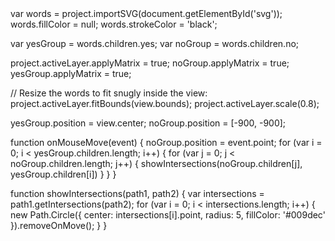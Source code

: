 <paperscript resize=true explain=true>
var words = project.importSVG(document.getElementById('svg'));
words.fillColor = null;
words.strokeColor = 'black';

var yesGroup = words.children.yes;
var noGroup = words.children.no;

project.activeLayer.applyMatrix = true;
noGroup.applyMatrix = true;
yesGroup.applyMatrix = true;

// Resize the words to fit snugly inside the view:
project.activeLayer.fitBounds(view.bounds);
project.activeLayer.scale(0.8);

yesGroup.position = view.center;
noGroup.position = [-900, -900];

function onMouseMove(event) {
	noGroup.position = event.point;
	for (var i = 0; i < yesGroup.children.length; i++) {
		for (var j = 0; j < noGroup.children.length; j++) {
			showIntersections(noGroup.children[j], yesGroup.children[i])
		}
	}
}

function showIntersections(path1, path2) {
	var intersections = path1.getIntersections(path2);
	for (var i = 0; i < intersections.length; i++) {
		new Path.Circle({
			center: intersections[i].point,
			radius: 5,
			fillColor: '#009dec'
		}).removeOnMove();
	}
}
</paperscript>
<svg xmlns="http://www.w3.org/2000/svg"
		 xmlns:xlink="http://www.w3.org/1999/xlink"
		 height="600" width="600" id="svg" style="display:none">
<g id="yes">
	<path d="M427.151,85.781h27.331l-38.608,72.151v43.283h-24.121v-43.283l-39.94-72.151h28.428l23.964,50.277L427.151,85.781z"/>
	<path d="M553.467,106.221h-61.084v24.512h56.073v20.048h-56.073v29.681h63.905v20.753H468.81V85.781h84.657V106.221z"/>
	<path d="M592.307,165.583c0.746,5.274,2.213,9.215,4.396,11.826c3.998,4.751,10.848,7.126,20.551,7.126
		c5.811,0,10.529-0.626,14.152-1.88c6.877-2.4,10.316-6.864,10.316-13.392c0-3.811-1.686-6.761-5.053-8.849
		c-3.371-2.036-8.713-3.837-16.027-5.404l-12.498-2.741c-12.283-2.714-20.721-5.664-25.314-8.849
		c-7.779-5.326-11.668-13.652-11.668-24.982c0-10.337,3.805-18.925,11.414-25.765c7.611-6.839,18.789-10.259,33.537-10.259
		c12.312,0,22.816,3.224,31.512,9.671c8.693,6.449,13.252,15.807,13.676,28.076h-23.182c-0.428-6.943-3.531-11.877-9.312-14.801
		c-3.855-1.931-8.645-2.897-14.371-2.897c-6.369,0-11.455,1.253-15.254,3.759c-3.801,2.506-5.701,6.004-5.701,10.494
		c0,4.125,1.873,7.205,5.621,9.241c2.408,1.358,7.52,2.95,15.336,4.777l20.258,4.777c8.879,2.089,15.533,4.882,19.965,8.379
		c6.881,5.431,10.32,13.288,10.32,23.572c0,10.547-4.076,19.305-12.23,26.274c-8.152,6.97-19.67,10.455-34.551,10.455
		c-15.197,0-27.15-3.433-35.857-10.298c-8.707-6.865-13.061-16.302-13.061-28.311H592.307z"/>
</g>
<g id="no">
	<path d="M400.993,246.168h25.287l45.821,80.49v-80.49h22.476v115.435h-24.115l-46.993-81.906v81.906h-22.476V246.168z"/>
	<path d="M605.936,351.343c-8.721,8.98-21.33,13.471-37.826,13.471c-16.498,0-29.107-4.49-37.824-13.471
		c-11.697-11.016-17.542-26.887-17.542-47.615c0-21.144,5.845-37.015,17.542-47.614c8.717-8.979,21.326-13.47,37.824-13.47
		c16.496,0,29.105,4.491,37.826,13.47c11.641,10.6,17.463,26.47,17.463,47.614C623.398,324.457,617.576,340.328,605.936,351.343z
		 M590.859,333.801c5.611-7.048,8.418-17.072,8.418-30.073c0-12.947-2.807-22.958-8.418-30.033
		c-5.613-7.074-13.195-10.611-22.75-10.611s-17.178,3.524-22.867,10.572c-5.691,7.048-8.537,17.072-8.537,30.072
		c0,13.001,2.846,23.025,8.537,30.073c5.689,7.048,13.312,10.572,22.867,10.572S585.246,340.849,590.859,333.801z"/>
</g>
</svg>